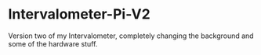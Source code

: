 # Intervalometer-Pi-V2
Version two of my Intervalometer, completely changing the background and some of the hardware stuff.
